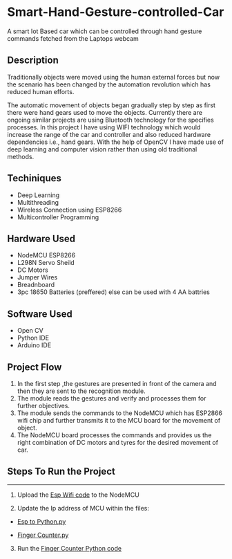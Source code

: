 # Smart-Hand-Gesture-controlled-Car
A smart Iot Based car which can be controlled through hand gesture commands fetched from the Laptops webcam

## Description
Traditionally objects were moved using the human external forces but now the scenario has been changed by the automation revolution which has reduced human efforts.

The automatic movement of objects began gradually step by step as first there were hand gears used to move the objects.
Currently there are ongoing similar projects are using Bluetooth technology for the specifies processes.
In this project I have using WIFI technology which would increase the range of the car and controller and also reduced hardware dependencies i.e., hand gears.
With the help of OpenCV I have made use of deep learning and computer vision rather than using old traditional methods.




## Techiniques

* Deep Learning
* Multithreading
* Wireless Connection using ESP8266
* Multicontroller Programming

## Hardware Used

* NodeMCU ESP8266
* L298N Servo Sheild
* DC Motors
* Jumper Wires
* Breadnboard
* 3pc 18650 Batteries (preffered) else can be used with 4 AA battries

## Software Used

* Open CV
* Python IDE
* Arduino IDE

## Project Flow

1. In the first step ,the gestures are presented in front of the camera and then they are sent to the recognition module.
2. The module reads the gestures and verify and processes them for further objectives. 
3. The module sends the commands to the NodeMCU which has ESP2866 wifi chip and further transmits it to the MCU board for the movement of object. 
4. The NodeMCU board processes the commands and provides us the right combination of DC motors and tyres for the desired movement of car.


## **Steps To Run the Project**
---

1. Upload the [Esp Wifi code](./esp_wifi/esp_wifi.ino) to the NodeMCU

2. Update the Ip address of MCU within the files:

* [Esp to Python.py](./HandTrackingProject/esp_python.py)

* [Finger Counter.py](./HandTrackingProject/FingerCounter.py)

3. Run the [Finger Counter Python code](./HandTrackingProject/FingerCounter.py)
